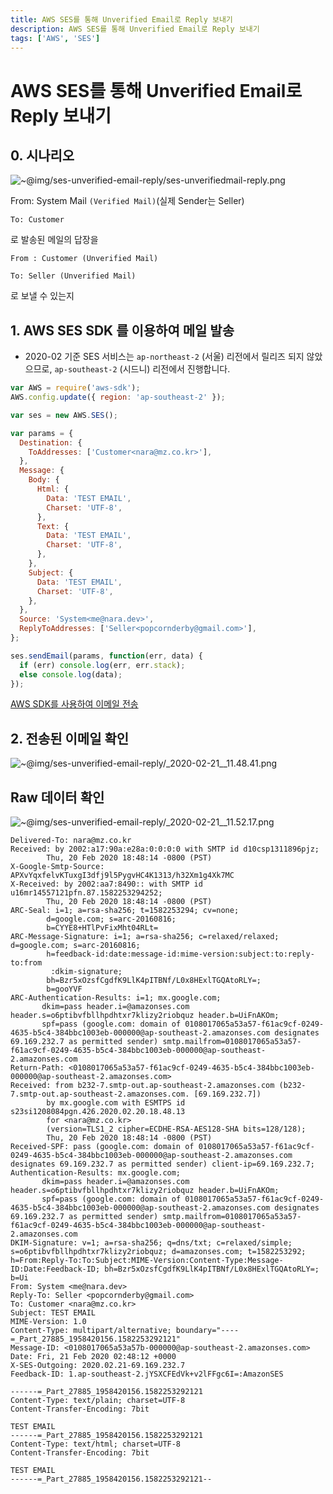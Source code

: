 ```yaml
---
title: AWS SES를 통해 Unverified Email로 Reply 보내기
description: AWS SES를 통해 Unverified Email로 Reply 보내기
tags: ['AWS', 'SES']
---
```


# AWS SES를 통해 Unverified Email로 Reply 보내기

## 0. 시나리오

![~@img/ses-unverified-email-reply/ses-unverifiedmail-reply.png](~@img/ses-unverified-email-reply/ses-unverifiedmail-reply.png)

From: System Mail `(Verified Mail)`(실제 Sender는 Seller)

`To: Customer`

로 발송된 메일의 답장을

`From : Customer (Unverified Mail)`

`To: Seller (Unverified Mail)`

로 보낼 수 있는지

## 1. AWS SES SDK 를 이용하여 메일 발송

- 2020-02 기준 SES 서비스는 `ap-northeast-2` (서울) 리전에서 릴리즈 되지 않았으므로, `ap-southeast-2` (시드니) 리전에서 진행합니다.

```js
var AWS = require('aws-sdk');
AWS.config.update({ region: 'ap-southeast-2' });

var ses = new AWS.SES();

var params = {
  Destination: {
    ToAddresses: ['Customer<nara@mz.co.kr>'],
  },
  Message: {
    Body: {
      Html: {
        Data: 'TEST EMAIL',
        Charset: 'UTF-8',
      },
      Text: {
        Data: 'TEST EMAIL',
        Charset: 'UTF-8',
      },
    },
    Subject: {
      Data: 'TEST EMAIL',
      Charset: 'UTF-8',
    },
  },
  Source: 'System<me@nara.dev>',
  ReplyToAddresses: ['Seller<popcornderby@gmail.com>'],
};

ses.sendEmail(params, function(err, data) {
  if (err) console.log(err, err.stack);
  else console.log(data);
});
```

[AWS SDK를 사용하여 이메일 전송](https://docs.aws.amazon.com/ko_kr/ses/latest/DeveloperGuide/examples-send-using-sdk.html)

## 2. 전송된 이메일 확인

![~@img/ses-unverified-email-reply/_2020-02-21__11.48.41.png](~@img/ses-unverified-email-reply/_2020-02-21__11.48.41.png)

## Raw 데이터 확인

![~@img/ses-unverified-email-reply/_2020-02-21__11.52.17.png](~@img/ses-unverified-email-reply/_2020-02-21__11.52.17.png)

```
Delivered-To: nara@mz.co.kr
Received: by 2002:a17:90a:e28a:0:0:0:0 with SMTP id d10csp1311896pjz;
        Thu, 20 Feb 2020 18:48:14 -0800 (PST)
X-Google-Smtp-Source: APXvYqxfelvKTuxgI3dfj9l5PygvHC4K1313/h32Xm1g4Xk7MC
X-Received: by 2002:aa7:8490:: with SMTP id u16mr14557121pfn.87.1582253294252;
        Thu, 20 Feb 2020 18:48:14 -0800 (PST)
ARC-Seal: i=1; a=rsa-sha256; t=1582253294; cv=none;
        d=google.com; s=arc-20160816;
        b=CYYE8+HTlPvFixMht04RLt=
ARC-Message-Signature: i=1; a=rsa-sha256; c=relaxed/relaxed; d=google.com; s=arc-20160816;
        h=feedback-id:date:message-id:mime-version:subject:to:reply-to:from
         :dkim-signature;
        bh=Bzr5xOzsfCgdfK9LlK4pITBNf/L0x8HExlTGQAtoRLY=;
        b=gooYVF
ARC-Authentication-Results: i=1; mx.google.com;
       dkim=pass header.i=@amazonses.com header.s=o6ptibvfbllhpdhtxr7klizy2riobquz header.b=UiFnAKOm;
       spf=pass (google.com: domain of 0108017065a53a57-f61ac9cf-0249-4635-b5c4-384bbc1003eb-000000@ap-southeast-2.amazonses.com designates 69.169.232.7 as permitted sender) smtp.mailfrom=0108017065a53a57-f61ac9cf-0249-4635-b5c4-384bbc1003eb-000000@ap-southeast-2.amazonses.com
Return-Path: <0108017065a53a57-f61ac9cf-0249-4635-b5c4-384bbc1003eb-000000@ap-southeast-2.amazonses.com>
Received: from b232-7.smtp-out.ap-southeast-2.amazonses.com (b232-7.smtp-out.ap-southeast-2.amazonses.com. [69.169.232.7])
        by mx.google.com with ESMTPS id s23si1208084pgn.426.2020.02.20.18.48.13
        for <nara@mz.co.kr>
        (version=TLS1_2 cipher=ECDHE-RSA-AES128-SHA bits=128/128);
        Thu, 20 Feb 2020 18:48:14 -0800 (PST)
Received-SPF: pass (google.com: domain of 0108017065a53a57-f61ac9cf-0249-4635-b5c4-384bbc1003eb-000000@ap-southeast-2.amazonses.com designates 69.169.232.7 as permitted sender) client-ip=69.169.232.7;
Authentication-Results: mx.google.com;
       dkim=pass header.i=@amazonses.com header.s=o6ptibvfbllhpdhtxr7klizy2riobquz header.b=UiFnAKOm;
       spf=pass (google.com: domain of 0108017065a53a57-f61ac9cf-0249-4635-b5c4-384bbc1003eb-000000@ap-southeast-2.amazonses.com designates 69.169.232.7 as permitted sender) smtp.mailfrom=0108017065a53a57-f61ac9cf-0249-4635-b5c4-384bbc1003eb-000000@ap-southeast-2.amazonses.com
DKIM-Signature: v=1; a=rsa-sha256; q=dns/txt; c=relaxed/simple; s=o6ptibvfbllhpdhtxr7klizy2riobquz; d=amazonses.com; t=1582253292; h=From:Reply-To:To:Subject:MIME-Version:Content-Type:Message-ID:Date:Feedback-ID; bh=Bzr5xOzsfCgdfK9LlK4pITBNf/L0x8HExlTGQAtoRLY=; b=Ui
From: System <me@nara.dev>
Reply-To: Seller <popcornderby@gmail.com>
To: Customer <nara@mz.co.kr>
Subject: TEST EMAIL
MIME-Version: 1.0
Content-Type: multipart/alternative; boundary="----=_Part_27885_1958420156.1582253292121"
Message-ID: <0108017065a53a57b-000000@ap-southeast-2.amazonses.com>
Date: Fri, 21 Feb 2020 02:48:12 +0000
X-SES-Outgoing: 2020.02.21-69.169.232.7
Feedback-ID: 1.ap-southeast-2.jYSXCFEdVk+v2lFFgc6I=:AmazonSES

------=_Part_27885_1958420156.1582253292121
Content-Type: text/plain; charset=UTF-8
Content-Transfer-Encoding: 7bit

TEST EMAIL
------=_Part_27885_1958420156.1582253292121
Content-Type: text/html; charset=UTF-8
Content-Transfer-Encoding: 7bit

TEST EMAIL
------=_Part_27885_1958420156.1582253292121--
```

